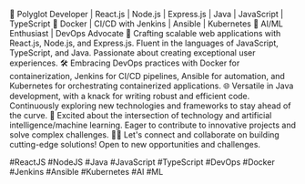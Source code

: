 🚀 Polyglot Developer | React.js | Node.js | Express.js | Java | JavaScript | TypeScript
🐳 Docker | CI/CD with Jenkins | Ansible | Kubernetes
🤖 AI/ML Enthusiast | DevOps Advocate
🔧 Crafting scalable web applications with React.js, Node.js, and Express.js. Fluent in the languages of JavaScript, TypeScript, and Java. Passionate about creating exceptional user experiences.
🛠️ Embracing DevOps practices with Docker for containerization, Jenkins for CI/CD pipelines, Ansible for automation, and Kubernetes for orchestrating containerized applications.
🌐 Versatile in Java development, with a knack for writing robust and efficient code. Continuously exploring new technologies and frameworks to stay ahead of the curve.
🚀 Excited about the intersection of technology and artificial intelligence/machine learning. Eager to contribute to innovative projects and solve complex challenges.
👨‍💻 Let's connect and collaborate on building cutting-edge solutions! Open to new opportunities and challenges.

#ReactJS #NodeJS #Java #JavaScript #TypeScript #DevOps #Docker #Jenkins #Ansible #Kubernetes #AI #ML
